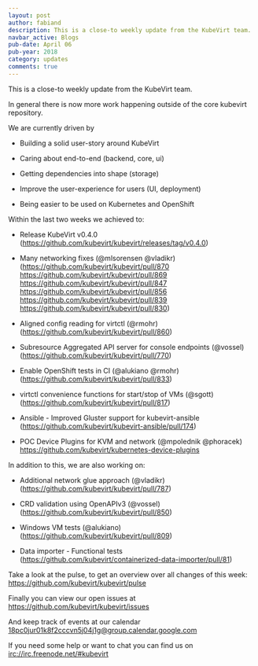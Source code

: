 ```yaml
---
layout: post
author: fabiand
description: This is a close-to weekly update from the KubeVirt team.
navbar_active: Blogs
pub-date: April 06
pub-year: 2018
category: updates
comments: true
---
```


This is a close-to weekly update from the KubeVirt team.

In general there is now more work happening outside of the core kubevirt
repository.

We are currently driven by

-   Building a solid user-story around KubeVirt

-   Caring about end-to-end (backend, core, ui)

-   Getting dependencies into shape (storage)

-   Improve the user-experience for users (UI, deployment)

-   Being easier to be used on Kubernetes and OpenShift

Within the last two weeks we achieved to:

-   Release KubeVirt v0.4.0
    (<https://github.com/kubevirt/kubevirt/releases/tag/v0.4.0>)

-   Many networking fixes (@mlsorensen @vladikr)
    (<https://github.com/kubevirt/kubevirt/pull/870>
    <https://github.com/kubevirt/kubevirt/pull/869>
    <https://github.com/kubevirt/kubevirt/pull/847>
    <https://github.com/kubevirt/kubevirt/pull/856>
    <https://github.com/kubevirt/kubevirt/pull/839>
    <https://github.com/kubevirt/kubevirt/pull/830>)

-   Aligned config reading for virtctl (@rmohr)
    (<https://github.com/kubevirt/kubevirt/pull/860>)

-   Subresource Aggregated API server for console endpoints (@vossel)
    (<https://github.com/kubevirt/kubevirt/pull/770>)

-   Enable OpenShift tests in CI (@alukiano @rmohr)
    (<https://github.com/kubevirt/kubevirt/pull/833>)

-   virtctl convenience functions for start/stop of VMs (@sgott)
    (<https://github.com/kubevirt/kubevirt/pull/817>)

-   Ansible - Improved Gluster support for kubevirt-ansible
    (<https://github.com/kubevirt/kubevirt-ansible/pull/174>)

-   POC Device Plugins for KVM and network (@mpolednik @phoracek)
    <https://github.com/kubevirt/kubernetes-device-plugins>

In addition to this, we are also working on:

-   Additional network glue approach (@vladikr)
    (<https://github.com/kubevirt/kubevirt/pull/787>)

-   CRD validation using OpenAPIv3 (@vossel)
    (<https://github.com/kubevirt/kubevirt/pull/850>)

-   Windows VM tests (@alukiano)
    (<https://github.com/kubevirt/kubevirt/pull/809>)

-   Data importer - Functional tests
    (<https://github.com/kubevirt/containerized-data-importer/pull/81>)

Take a look at the pulse, to get an overview over all changes of this
week: <https://github.com/kubevirt/kubevirt/pulse>

Finally you can view our open issues at
<https://github.com/kubevirt/kubevirt/issues>

And keep track of events at our calendar
[18pc0jur01k8f2cccvn5j04j1g@group.calendar.google.com](https://calendar.google.com/calendar/embed?src=18pc0jur01k8f2cccvn5j04j1g@group.calendar.google.com)

If you need some help or want to chat you can find us on
<irc://irc.freenode.net/#kubevirt>
